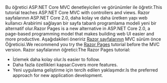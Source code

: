 <span data-ttu-id="55578-101">Bu öğretici ASP.NET Core MVC denetleyicileri ve görünümler ile öğretir.</span><span class="sxs-lookup"><span data-stu-id="55578-101">This tutorial teaches ASP.NET Core MVC with controllers and views.</span></span> <span data-ttu-id="55578-102">Razor sayfalarının ASP.NET Core 2.0, daha kolay ve daha üretken yapı web kullanıcı Arabirimi sağlayan bir sayfa tabanlı programlama modeli yeni bir alternatif olur.</span><span class="sxs-lookup"><span data-stu-id="55578-102">Razor Pages is a new alternative in ASP.NET Core 2.0, a page-based programming model that makes building web UI easier and more productive.</span></span> <span data-ttu-id="55578-103">Aşağıdakileri öneririz [Razor sayfalarının](xref:mvc/razor-pages/index) MVC sürüm önce Öğreticisi.</span><span class="sxs-lookup"><span data-stu-id="55578-103">We recommend you try the [Razor Pages](xref:mvc/razor-pages/index) tutorial before the MVC version.</span></span> <span data-ttu-id="55578-104">Razor sayfalarının öğretici:</span><span class="sxs-lookup"><span data-stu-id="55578-104">The Razor Pages tutorial:</span></span>

* <span data-ttu-id="55578-105">İzlemek daha kolay olur.</span><span class="sxs-lookup"><span data-stu-id="55578-105">Is easier to follow.</span></span>
* <span data-ttu-id="55578-106">Daha fazla özellikleri kapsar.</span><span class="sxs-lookup"><span data-stu-id="55578-106">Covers more features.</span></span>
* <span data-ttu-id="55578-107">Yeni uygulama geliştirme için tercih edilen yaklaşımdır.</span><span class="sxs-lookup"><span data-stu-id="55578-107">Is the preferred approach for new application development.</span></span>

